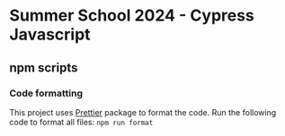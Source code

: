 # Summer School 2024 - Cypress Javascript

## npm scripts

### Code formatting
This project uses [Prettier](https://prettier.io) package to format the code. Run the following code to format all files:
`npm run format`
